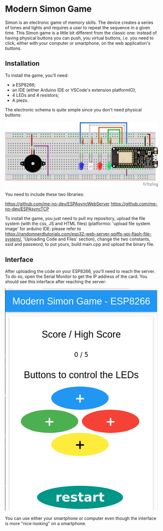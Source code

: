 # Modern Simon Game

Simon is an electronic game of memory skills. The device creates a series of tones and lights and requires a user to repeat the sequence in a given time. This Simon game is a little bit different from the classic one: instead of having physical buttons you can push, you virtual buttons, *i.e.* you need to click, either with your computer or smartphone, on the web application's buttons.

## Installation

To install the game, you'll need:

* a ESP8266;
* an IDE (either Arduino IDE or VSCode's extension platformIO);
* 4 LEDs and 4 resistors;
* A piezo.

The electronic schema is quite simple since you don't need physical buttons:

![electronicSchema](img/adafruit_project_webapp.png "Electonic Schema")

You need to include these two libraries:

https://github.com/me-no-dev/ESPAsyncWebServer
https://github.com/me-no-dev/ESPAsyncTCP

To install the game, you just need to pull my repository, upload the file system (with the css, JS and HTML files) (platformio: 'upload file system image' for arduino IDE: please refer to https://randomnerdtutorials.com/esp32-web-server-spiffs-spi-flash-file-system/, 'Uploading Code and Files' section), change the two constants, ssid and password, to put yours, build main.cpp and upload the binary file.


## Interface

After uploading the code on your ESP8266, you'll need to reach the server. To do so, open the Serial Monitor to get the IP address of the card. You should see this interface after reaching the server:

![interface](img/interface.png "Web Interface")

You can use either your smartphone or computer even though the interface is more "nice-looking" on a smartphone.